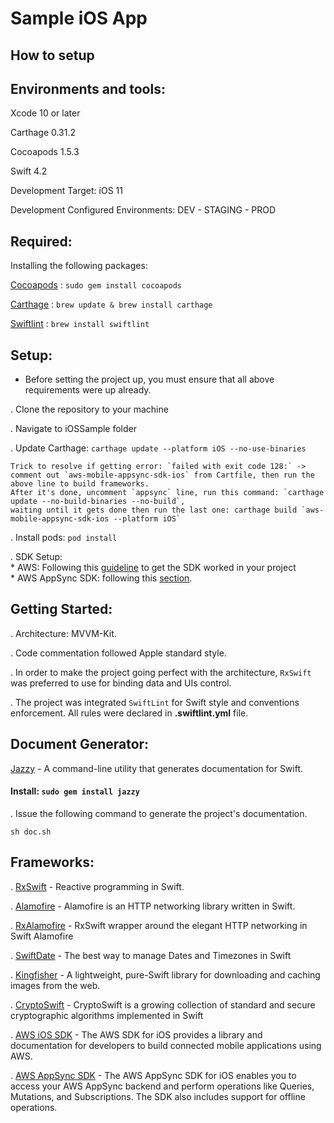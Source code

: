 # Sample iOS App

## How to setup

Environments and tools:
----------------------

Xcode 10 or later

Carthage 0.31.2

Cocoapods 1.5.3

Swift 4.2

Development Target: iOS 11

Development Configured Environments: DEV - STAGING - PROD


Required:
-------

Installing the following packages:

[Cocoapods](https://cocoapods.org/) : `sudo gem install cocoapods`

[Carthage](https://github.com/Carthage/Carthage) : `brew update & brew install carthage`

[Swiftlint](https://github.com/realm/SwiftLint) : `brew install swiftlint`

Setup:
-----

* Before setting the project up, you must ensure that all above requirements were up already.

. Clone the repository to your machine

. Navigate to iOSSample folder

. Update Carthage: 
    `carthage update --platform iOS --no-use-binaries` <br/>
```
Trick to resolve if getting error: `failed with exit code 128:` -> comment out `aws-mobile-appsync-sdk-ios` from Cartfile, then run the above line to build frameworks. 
After it's done, uncomment `appsync` line, run this command: `carthage update --no-build-binaries --no-build`, 
waiting until it gets done then run the last one: carthage build `aws-mobile-appsync-sdk-ios --platform iOS`
```

. Install pods: 
    `pod install`

. SDK Setup: <br/>
    * AWS: Following this [guideline](https://aws-amplify.github.io/docs/ios/manualsetup) to get the SDK worked in your project <br/>
    * AWS AppSync SDK: following this [section](https://github.com/awslabs/aws-mobile-appsync-sdk-ios#via-carthage).

Getting Started:
---------------

. Architecture: MVVM-Kit.

. Code commentation followed Apple standard style.

. In order to make the project going perfect with the architecture, `RxSwift` was preferred to use for binding data and UIs control.

. The project was integrated `SwiftLint` for Swift style and conventions enforcement. All rules were declared in **.swiftlint.yml** file.

Document Generator:
---------
[Jazzy](https://github.com/realm/jazzy) - A command-line utility that generates documentation for Swift.

#### Install: `sudo gem install jazzy`

. Issue the following command to generate the project's documentation.

````
sh doc.sh
````

Frameworks:
----------

. [RxSwift](https://github.com/ReactiveX/RxSwift) - Reactive programming in Swift.

. [Alamofire](https://github.com/Alamofire/Alamofire) - Alamofire is an HTTP networking library written in Swift.

. [RxAlamofire](https://github.com/RxSwiftCommunity/RxAlamofire) - RxSwift wrapper around the elegant HTTP networking in Swift Alamofire

. [SwiftDate](https://github.com/malcommac/SwiftDate) - The best way to manage Dates and Timezones in Swift

. [Kingfisher](https://github.com/onevcat/Kingfisher) - A lightweight, pure-Swift library for downloading and caching images from the web.

. [CryptoSwift](https://github.com/krzyzanowskim/CryptoSwift) - CryptoSwift is a growing collection of standard and secure cryptographic algorithms implemented in Swift 

. [AWS iOS SDK](https://github.com/aws-amplify/aws-sdk-ios) - The AWS SDK for iOS provides a library and documentation for developers to build connected mobile applications using AWS.

. [AWS AppSync SDK](https://github.com/awslabs/aws-mobile-appsync-sdk-ios) - The AWS AppSync SDK for iOS enables you to access your AWS AppSync backend and perform operations like Queries, Mutations, and Subscriptions. The SDK also includes support for offline operations.
